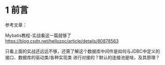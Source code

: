 # 1 前言

参考文章：

Mybatis教程-实战看这一篇就够了    https://blog.csdn.net/hellozpc/article/details/80878563

只看上面的实战还远远不够，还需了解这个数据库中间件是如何与JDBC中定义的接口、数据库的驱动类/各种实现类 进行对接的？默认的连接池是啥，及其原理？
